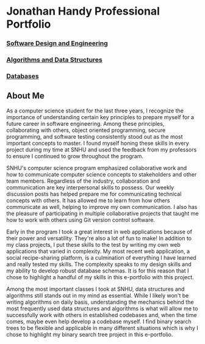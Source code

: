 # Jonathan Handy Professional Portfolio

### [Software Design and Engineering](/SoftwareDesignAndEngineering)
### [Algorithms and Data Structures](/AlgorithmsAndDataStructures)
### [Databases](/Databases)



## About Me

  As a computer science student for the last three years, I recognize the importance of understanding certain key principles to prepare myself for a future career in software engineering. Among these principles, collaborating with others, object oriented programming, secure programming, and software testing consistently stood out as the most important concepts to master. I found myself honing these skills in every project during my time at SNHU and used the feedback from my professors to ensure I continued to grow throughout the program.
  
  SNHU's computer science program emphasized collaborative work and how to communicate computer science concepts to stakeholders and other team members. Regardless of the industry, collaboration and communication are key interpersonal skills to possess. Our weekly discussion posts has helped prepare me for communicating technical concepts with others. It has allowed me to learn from how others communicate as well, helping to improve my own communication. I also has the pleasure of participating in multiple collaborative projects that taught me how to work with others using Git version control software.
  
  Early in the program I took a great interest in web applications because of their power and versatility. They're also a lot of fun to make! In addition to my class projects, I put these skills to the test by writing my own web applications that varied in complexity. My most recent web application, a social recipe-sharing platform, is a culmination of everything I have learned and really tested my skills. The complexity speaks to my design skills and my ability to develop robust database schemas. It is for this reason that I chose to highlight a handful of my skills in this e-portfolio with this project.
  
  Among the most important classes I took at SNHU, data structures and algorithms still stands out in my mind as essential. While I likely won't be writing algorithms on daily basis, understanding the mechanics behind the most frequently used data structures and algorithms is what will allow me to successfully work with others in established codebases and, when the time comes, maybe even help develop a codebase myself. I find binary search trees to be flexible and applicable in many different situations which is why I chose to highlight my binary search tree project in this e-portfolio.
